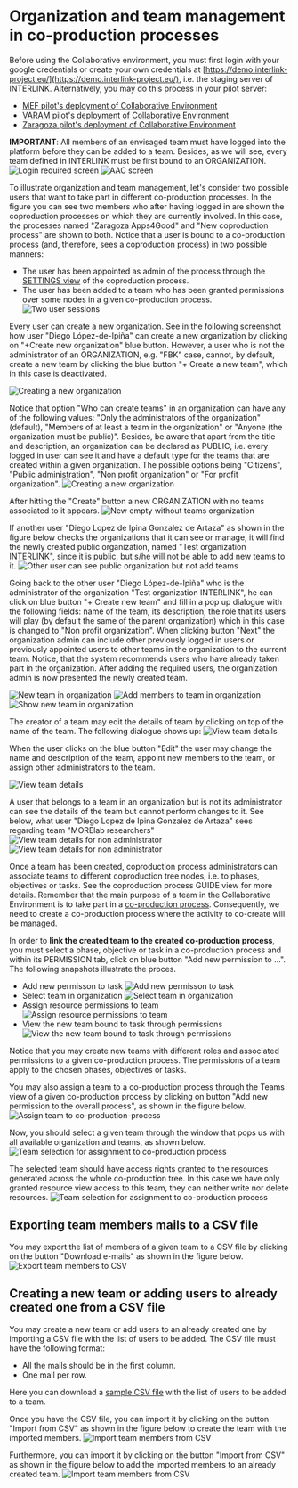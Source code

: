 # Organization and team management in co-production processes

Before using the Collaborative environment, you must first login with your google credentials or create your own credentials at [https://demo.interlink-project.eu/](https://demo.interlink-project.eu/), i.e. the staging server of INTERLINK. Alternatively, you may do this process in your pilot server:
- [MEF pilot's deployment of Collaborative Environment](https://mef.interlink-project.eu/)
- [VARAM pilot's deployment of Collaborative Environment](https://varam.interlink-project.eu/)
- [Zaragoza pilot's deployment of Collaborative Environment](https://zgz.interlink-project.eu/)

**IMPORTANT**: All members of an envisaged team must have logged into the platform before they can be added to a team. Besides, as we will see, every team defined in INTERLINK must be first bound to an ORGANIZATION. ![Login required screen](images/dashboard-loginrequired.PNG) ![AAC screen](images/aac-login-window.PNG)

To illustrate organization and team management, let's consider two possible users that want to take part in different co-production processes. In the figure you can see two members who after having logged in are shown the coproduction processes on which they are currently involved. In this case, the processes named "Zaragoza Apps4Good" and "New coproduction process" are shown to both. Notice that a user is bound to a co-production process (and, therefore, sees a coproduction process) in two possible manners:
- The user has been appointed as admin of the process through the [SETTINGS view](/docs/en/coproductionprocess-setting.html) of the coproduction process. 
- The user has been added to a team who has been granted permissions over some nodes in a given co-production process.
![Two user sessions](images/team-management-two-users-login.png) 

Every user can create a new organization. See in the following screenshot how user "Diego López-de-Ipiña" can create a new organization by clicking on "+Create new organization" blue button. However, a user who is not the administrator of an ORGANIZATION, e.g. "FBK" case, cannot, by default, create a new team by clicking the blue button "+ Create a new team", which in this case is deactivated. 

![Creating a new organization](images/organizationview-createneworganization.png)

Notice that option "Who can create teams" in an organization can have any of the following values: "Only the administrators of the organization" (default), "Members of at least a team in the organization" or "Anyone (the organization must be public)". Besides, be aware that apart from the title and description, an organization can be declared as PUBLIC, i.e. every logged in user can see it and have a default type for the teams that are created within a given organization. The possible options being "Citizens", "Public administration", "Non profit organization" or "For profit organization". 
![Creating a new organization](images/organizationview-createneworganization2.png)

After hitting the "Create" button a new ORGANIZATION with no teams associated to it appears. 
![New empty without teams organization](images/organizationview-createneworganization3.png)

If another user "Diego Lopez de Ipina Gonzalez de Artaza" as shown in the figure below checks the organizations that it can see or manage, it will find the newly created public organization, named "Test organization INTERLINK", since it is public, but s/he will not be able to add new teams to it. 
![Other user can see public organization but not add teams](images/organizationview-viewneworganizationotheruser.png)

Going back to the other user "Diego López-de-Ipiña" who is the administrator of the organization "Test organization INTERLINK", he can click on blue button "+ Create new team" and fill in a pop up dialogue with the following fields: name of the team, its description, the role that its users will play (by default the same of the parent organization) which in this case is changed to "Non profit organization". When clicking button "Next" the organization admin can include other previously logged in users or previously appointed users to other teams in the organization to the current team. Notice, that the system recommends users who have already taken part in the organization. After adding the required users, the organization admin is now presented the newly created team. 

![New team in organization](images/organizationview-createnewteam.png)
![Add members to team in organization](images/organizationview-createnewteam1.png)
![Show new team in organization](images/organizationview-createnewteam2.png)

The creator of a team may edit the details of team by clicking on top of the name of the team. The following dialogue shows up:
![View team details](images/organizationview-editteam.png)

When the user clicks on the blue button "Edit" the user may change the name and description of the team, appoint new members to the team, or assign other administrators to the team. 

![View team details](images/organizationview-editteam2.png)

A user that belongs to a team in an organization but is not its administrator can see the details of the team but cannot perform changes to it. See below, what user "Diego Lopez de Ipina Gonzalez de Artaza" sees regarding team "MORElab researchers"
![View team details for non administrator](images/organizationview-viewteamnonadmin.png)
![View team details for non administrator](images/organizationview-viewteamnonadmin1.png)

Once a team has been created, coproduction process administrators can associate teams to different coproduction tree nodes, i.e. to phases, objectives or tasks. See the coproduction process GUIDE view for more details. Remember that the main purpose of a team in the Collaborative Environment is to take part in a [co-production process](/docs/en/coproductionprocess-overview.html). Consequently, we need to create a co-production process where the activity to co-create will be managed.

In order to **link the created team to the created co-production process**, you must select a phase, objective or task in a co-production process and within its PERMISSION tab, click on blue button "Add new permission to ...". The following snapshots illustrate the proces.
- Add new permisson to task
![Add new permisson to task](images/coproductionprocess-bind-treenode-team.png)
- Select team in organization
![Select team in organization](images/coproductionprocess-bind-treenode-team1.png)
- Assign resource permissions to team
![Assign resource permissions to team](images/coproductionprocess-bind-treenode-team2.png)
- View the new team bound to task through permissions
![View the new team bound to task through permissions](images/coproductionprocess-bind-treenode-team2.png)

Notice that you may create new teams with different roles and associated permissions to a given co-production process. The permissions of a team apply to the chosen phases, objectives or tasks. 

You may also assign a team to a co-production process through the Teams view of a given co-production process by clicking on button "Add new permission to the overall process", as shown in the figure below.
![Assign team to co-production-process](images/team-assignment-process.png)

Now, you should select a given team through the window that pops us with all available organization and teams, as shown below.
![Team selection for assignment to co-production process](images/team-selection-for-process-assignment.png)

The selected team should have access rights granted to the resources generated across the whole co-production tree. In this case we have only granted resource view access to this team, they can neither write nor delete resources. 
![Team selection for assignment to co-production process](images/team-assigned-process-view-resources-only.png)

## Exporting team members mails to a CSV file

You may export the list of members of a given team to a CSV file by clicking on the button "Download e-mails" as shown in the figure below.
![Export team members to CSV](images/team-export-members-to-csv.png)

## Creating a new team or adding users to already created one from a CSV file

You may create a new team or add users to an already created one by importing a CSV file with the list of users to be added. The CSV file must have the following format:

- All the mails should be in the first column.
- One mail per row.

Here you can download a [sample CSV file](/files/sample-csv-file.csv) with the list of users to be added to a team.

Once you have the CSV file, you can import it by clicking on the button "Import from CSV" as shown in the figure below to create the team with the imported members.
![Import team members from CSV](images/team-create-members-from-csv.png)

Furthermore, you can import it by clicking on the button "Import from CSV" as shown in the figure below to add the imported members to an already created team.
![Import team members from CSV](images/team-export-members-to-csv.png)